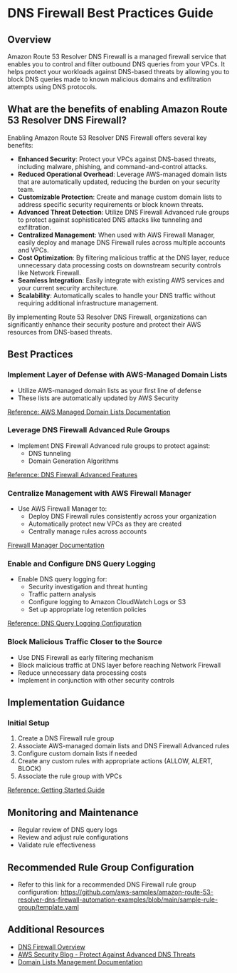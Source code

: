 # DNS Firewall Best Practices Guide

## Overview

Amazon Route 53 Resolver DNS Firewall is a managed firewall service that enables you to control and filter outbound DNS queries from your VPCs. It helps protect your workloads against DNS-based threats by allowing you to block DNS queries made to known malicious domains and exfiltration attempts using DNS protocols.


## What are the benefits of enabling Amazon Route 53 Resolver DNS Firewall?

Enabling Amazon Route 53 Resolver DNS Firewall offers several key benefits:


* **Enhanced Security**: Protect your VPCs against DNS-based threats, including malware, phishing, and command-and-control attacks.
* **Reduced Operational Overhead**: Leverage AWS-managed domain lists that are automatically updated, reducing the burden on your security team.
* **Customizable Protection**: Create and manage custom domain lists to address specific security requirements or block known threats.
* **Advanced Threat Detection**: Utilize DNS Firewall Advanced rule groups to protect against sophisticated DNS attacks like tunneling and exfiltration.
* **Centralized Management**: When used with AWS Firewall Manager, easily deploy and manage DNS Firewall rules across multiple accounts and VPCs.
* **Cost Optimization**: By filtering malicious traffic at the DNS layer, reduce unnecessary data processing costs on downstream security controls like Network Firewall.
* **Seamless Integration**: Easily integrate with existing AWS services and your current security architecture.
* **Scalability**: Automatically scales to handle your DNS traffic without requiring additional infrastructure management.

By implementing Route 53 Resolver DNS Firewall, organizations can significantly enhance their security posture and protect their AWS resources from DNS-based threats.

## Best Practices

### Implement Layer of Defense with AWS-Managed Domain Lists

* Utilize AWS-managed domain lists as your first line of defense
* These lists are automatically updated by AWS Security

[Reference: AWS Managed Domain Lists Documentation](https://docs.aws.amazon.com/Route53/latest/DeveloperGuide/resolver-dns-firewall-managed-domain-lists.html)


### Leverage DNS Firewall Advanced Rule Groups

* Implement DNS Firewall Advanced rule groups to protect against:
    * DNS tunneling
    * Domain Generation Algorithms

[Reference: DNS Firewall Advanced Features](https://docs.aws.amazon.com/Route53/latest/DeveloperGuide/firewall-advanced.html)


### Centralize Management with AWS Firewall Manager

* Use AWS Firewall Manager to:
    * Deploy DNS Firewall rules consistently across your organization
    * Automatically protect new VPCs as they are created
    * Centrally manage rules across accounts

[Firewall Manager Documentation](https://docs.aws.amazon.com/waf/latest/developerguide/getting-started-fms-dns-firewall.html)


### Enable and Configure DNS Query Logging

* Enable DNS query logging for:
    * Security investigation and threat hunting
    * Traffic pattern analysis
    * Configure logging to Amazon CloudWatch Logs or S3
    * Set up appropriate log retention policies

[Reference: DNS Query Logging Configuration](https://docs.aws.amazon.com/Route53/latest/DeveloperGuide/firewall-resolver-query-logs-configuring.html)


### Block Malicious Traffic Closer to the Source

* Use DNS Firewall as early filtering mechanism
* Block malicious traffic at DNS layer before reaching Network Firewall
* Reduce unnecessary data processing costs
* Implement in conjunction with other security controls

## Implementation Guidance

### Initial Setup

1. Create a DNS Firewall rule group
2. Associate AWS-managed domain lists and DNS Firewall Advanced rules
3. Configure custom domain lists if needed
4. Create any custom rules with appropriate actions (ALLOW, ALERT, BLOCK)
5. Associate the rule group with VPCs

[Reference: Getting Started Guide](https://docs.aws.amazon.com/Route53/latest/DeveloperGuide/resolver-dns-firewall-getting-started.html)


## Monitoring and Maintenance

* Regular review of DNS query logs
* Review and adjust rule configurations
* Validate rule effectiveness



## Recommended Rule Group Configuration

* Refer to this link for a recommended DNS Firewall rule group configuration: https://github.com/aws-samples/amazon-route-53-resolver-dns-firewall-automation-examples/blob/main/sample-rule-group/template.yaml 

## Additional Resources

* [DNS Firewall Overview](https://docs.aws.amazon.com/Route53/latest/DeveloperGuide/resolver-dns-firewall-overview.html)
* [AWS Security Blog - Protect Against Advanced DNS Threats](https://aws.amazon.com/blogs/security/protect-against-advanced-dns-threats-with-amazon-route-53-resolver-dns-firewall/)
* [Domain Lists Management Documentation](https://docs.aws.amazon.com/Route53/latest/DeveloperGuide/resolver-dns-firewall-managed-domain-lists.html)

